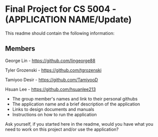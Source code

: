 # Final Project for CS 5004 - (APPLICATION NAME/Update)

This readme should contain the following information:

## Members

George Lin - https://github.com/lingeorge88

Tyler Grozenski - https://github.com/tgrozenski

Tamiyoo Desir - https://github.com/TamiyooD

Hsuan Lee - https://github.com/hsuanlee213

- The group member's names and link to their personal githubs
- The application name and a brief description of the application
- Links to design documents and manuals
- Instructions on how to run the application

Ask yourself, if you started here in the readme, would you have what you need to work on this project and/or use the application?
